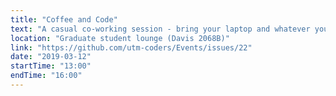 ```yaml
---
title: "Coffee and Code"
text: "A casual co-working session - bring your laptop and whatever you're working on!"
location: "Graduate student lounge (Davis 2068B)"
link: "https://github.com/utm-coders/Events/issues/22"
date: "2019-03-12"
startTime: "13:00"
endTime: "16:00"
---
```

